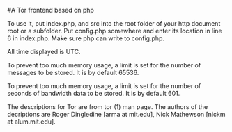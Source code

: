 #A Tor frontend based on php
 
To use it, put index.php, and src into the root folder of your http document root or a subfolder. Put config.php somewhere and enter its location in line 6 in index.php. Make sure php can write to config.php.

All time displayed is UTC.

To prevent too much memory usage, a limit is set for the number of messages to be stored. It is by default 65536.

To prevent too much memory usage, a limit is set for the number of seconds of bandwidth data to be stored. It is by default 601.

The descriptions for Tor are from tor (1) man page. The authors of the decriptions are Roger Dingledine [arma at mit.edu], Nick Mathewson [nickm at alum.mit.edu].
